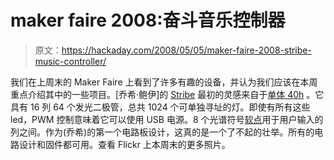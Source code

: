 # maker faire 2008:奋斗音乐控制器

> 原文：<https://hackaday.com/2008/05/05/maker-faire-2008-stribe-music-controller/>

我们在上周末的 Maker Faire 上看到了许多有趣的设备，并认为我们应该在本周重点介绍其中的一些项目。[乔希·鲍伊]的 [Stribe](http://www.soundwidgets.com/stribe/) 最初的灵感来自于[单体 40h](http://monome.org/40h) 。它具有 16 列 64 个发光二极管，总共 1024 个可单独寻址的灯。即使有所有这些 led，PWM 控制意味着它可以使用 USB 电源。8 个光谱符号[软点](http://www.spectrasymbol.com/typo3/site/en/sensors/softpot.html)用于用户输入的列之间。作为(乔希)的第一个电路板设计，这真的是一个了不起的壮举。所有的电路设计和固件都可用。查看 Flickr 上本周末的更多照片。
